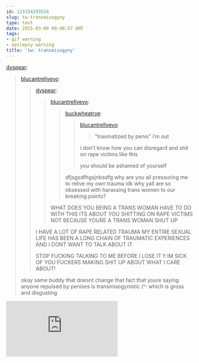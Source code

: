 ```yaml
---
id: 113154293554
slug: tw-transmisogyny
type: text
date: 2015-03-09 09:40:57 GMT
tags:
- gif warning
- epilepsy warning
title: 'tw: transmisogyny'
---
```

<p><a href="http://dyspear.tumblr.com/post/113149137836/blucantrellvevo-dyspear-blucantrellvevo" class="tumblr_blog">dyspear</a>:</p>

<blockquote><p><a href="http://blucantrellvevo.tumblr.com/post/113148938751" class="tumblr_blog">blucantrellvevo</a>:</p><blockquote><p><a href="http://dyspear.tumblr.com/post/113148865126/blucantrellvevo-buckwheatrye-blucantrellvevo" class="tumblr_blog">dyspear</a>:</p><blockquote><p><a href="http://blucantrellvevo.tumblr.com/post/113148769526" class="tumblr_blog">blucantrellvevo</a>:</p>

<blockquote><p><a href="http://buckwheatrye.tumblr.com/post/113148698339/blucantrellvevo-traumatized-by-penis-im-out" class="tumblr_blog">buckwheatrye</a>:</p><blockquote><p><a href="http://blucantrellvevo.tumblr.com/post/113146790551" class="tumblr_blog">blucantrellvevo</a>:</p><blockquote><p>"traumatized by penis" i’m out </p></blockquote>

<p>i don’t know how you can disregard and shit on rape victims like this</p><p>you should be ashamed of yourself</p></blockquote>

<p>dfjsgsdfhgsjnbsdfg why are you all pressuring me to relive my own trauma idk why yall are so obsessed with harassing trans women to our breaking points? </p></blockquote>

<p>WHAT DOES YOU BEING A TRANS WOMAN HAVE TO DO WITH THIS ITS ABOUT YOU SHITTING ON RAPE VICTIMS NOT BECAUSE YOURE A TRANS WOMAN SHUT UP</p></blockquote>

<p>I HAVE A LOT OF RAPE RELATED TRAUMA MY ENTIRE SEXUAL LIFE HAS BEEN A LONG CHAIN OF TRAUMATIC EXPERIENCES AND I DONT WANT TO TALK ABOUT IT </p><p>STOP FUCKING TALKING TO ME BEFORE I LOSE IT&#160;!! IM SICK OF YOU FUCKERS MAKING SHIT UP ABOUT WHAT I CARE ABOUT! </p></blockquote>
<p>okay same buddy that doesnt change that fact that youre saying anyone repulsed by penises is transmisogynistic (^: which is gross and disgusting</p></blockquote>

![](http://g.nmp.pw/index.php?album=FU&image=FU_GloryHitByTruck.gif)